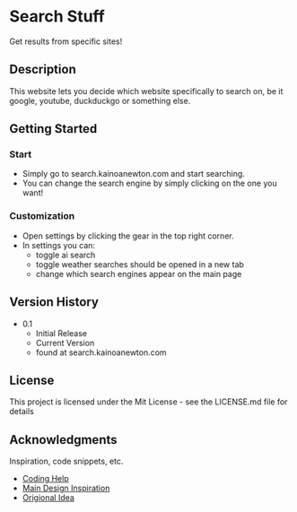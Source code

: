 # Search Stuff

Get results from specific sites!

## Description

This website lets you decide which website specifically to search on, be it google, youtube, duckduckgo or something else.

## Getting Started

### Start

- Simply go to search.kainoanewton.com and start searching.
- You can change the search engine by simply clicking on the one you want!

### Customization

- Open settings by clicking the gear in the top right corner.
- In settings you can:
  - toggle ai search
  - toggle weather searches should be opened in a new tab
  - change which search engines appear on the main page

## Version History

- 0.1
  - Initial Release
  - Current Version
  - found at search.kainoanewton.com

## License

This project is licensed under the Mit License - see the LICENSE.md file for details

## Acknowledgments

Inspiration, code snippets, etc.

- [Coding Help](https://gemini.google.com)
- [Main Design Inspiration](https://search.brave.com/)
- [Origional Idea](https://support.google.com/chrome/answer/95426?hl=en&co=GENIE.Platform%3DDesktop)
